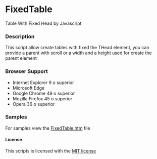 # FixedTable
Table With Fixed Head by Javascript
 
<h3>Description</h3>
This script allow create tables with fixed the THead element, you can provide a parent with scroll or a width and a height used for create the parent element

<h3>Browser Support</h3>
<ul>
<li>Internet Explorer 9 o superior</li>
<li>Microsoft Edge</li>
<li>Google Chrome 49 o superior</li>
<li>Mozilla Firefox 45 o superior</li>
<li>Opera 36 o superior</li>
</ul>

<h3>Samples</h3>
For samples view the <a href="http://jctools.mx/show/tablas-con-t-tulos-fijos-fixed-table">FixedTable.htm<a> file

<h4>License</h4>
This scripts is licensed with the <a href="https://opensource.org/licenses/MIT">MIT license</a>
